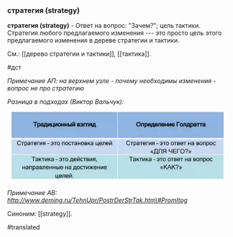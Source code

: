 ### стратегия (strategy)

**стратегия (strategy)** - Ответ на вопрос: \"Зачем?\"; цель тактики. Стратегия любого предлагаемого изменения --- это просто цель этого предлагаемого изменения в дереве стратегии и тактики.

См.: [[дерево стратегии и тактики]], [[тактика]].

#дст

*Примечание АП: на верхнем узле - почему необходимы изменения - вопрос не про стратегию*

*Разница в подходах (Виктор Вальчук):*

![](images/image49.png)

*Примечание АВ:* *http://www.deming.ru/TehnUpr/PostrDerStrTak.htm\#PromItog*

Синоним: [[strategy]].

#translated
